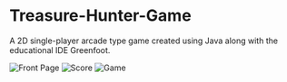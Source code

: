# Treasure-Hunter-Game
A 2D single-player arcade type game created using Java along with the educational IDE Greenfoot.

![Front Page](https://user-images.githubusercontent.com/84817133/192116653-4bfd9a6a-c34b-4a7d-9c1a-8225b52bae8f.png)
![Score](https://user-images.githubusercontent.com/84817133/192116662-ea80e575-2c02-4f23-a6c5-883dbe6fe4b4.png)
![Game](https://user-images.githubusercontent.com/84817133/192116664-f45c43f4-da94-4ea5-8b3f-bbd0444315b1.png)
